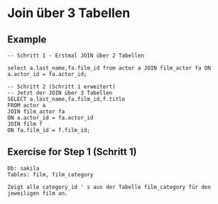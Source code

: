 # Join über 3 Tabellen 

## Example 

```
-- Schritt 1 - Erstmal JOIN über 2 Tabellen 

select a.last_name,fa.film_id from actor a JOIN film_actor fa ON a.actor_id = fa.actor_id;

-- Schritt 2 (Schritt 1 erweitert)
-- Jetzt der JOIN über 3 Tabellen 
SELECT a.last_name,fa.film_id,f.title 
FROM actor a 
JOIN film_actor fa 
ON a.actor_id = fa.actor_id
JOIN film f 
ON fa.film_id = f.film_id;

```

## Exercise for Step 1 (Schritt 1) 

```
Db: sakila
Tables: film, film_category 

Zeigt alle category_id ' s aus der Tabelle film_category für den jeweiligen film an. 

```
